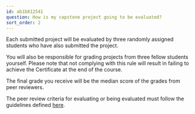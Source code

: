 ```yaml
---
id: ab1b812541
question: How is my capstone project going to be evaluated?
sort_order: 2
---
```


Each submitted project will be evaluated by three randomly assigned students who have also submitted the project.

You will also be responsible for grading projects from three fellow students yourself. Please note that not complying with this rule will result in failing to achieve the Certificate at the end of the course.

The final grade you receive will be the median score of the grades from peer reviewers.

The peer review criteria for evaluating or being evaluated must follow the guidelines defined [here](https://github.com/DataTalksClub/data-engineering-zoomcamp/tree/main/week_7_project#peer-review-criteria).
